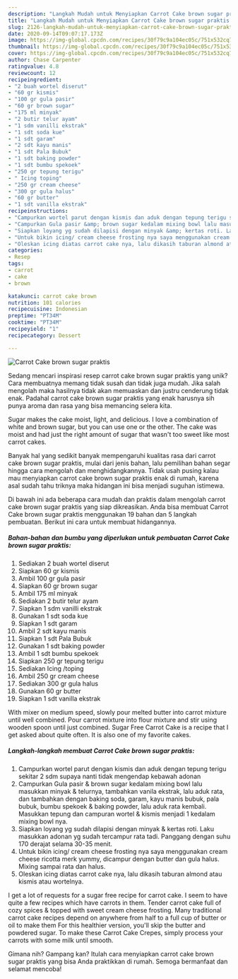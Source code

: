 ```yaml
---
description: "Langkah Mudah untuk Menyiapkan Carrot Cake brown sugar praktis Anti Gagal"
title: "Langkah Mudah untuk Menyiapkan Carrot Cake brown sugar praktis Anti Gagal"
slug: 2126-langkah-mudah-untuk-menyiapkan-carrot-cake-brown-sugar-praktis-anti-gagal
date: 2020-09-14T09:07:17.173Z
image: https://img-global.cpcdn.com/recipes/30f79c9a104ec05c/751x532cq70/carrot-cake-brown-sugar-praktis-foto-resep-utama.jpg
thumbnail: https://img-global.cpcdn.com/recipes/30f79c9a104ec05c/751x532cq70/carrot-cake-brown-sugar-praktis-foto-resep-utama.jpg
cover: https://img-global.cpcdn.com/recipes/30f79c9a104ec05c/751x532cq70/carrot-cake-brown-sugar-praktis-foto-resep-utama.jpg
author: Chase Carpenter
ratingvalue: 4.8
reviewcount: 12
recipeingredient:
- "2 buah wortel diserut"
- "60 gr kismis"
- "100 gr gula pasir"
- "60 gr brown sugar"
- "175 ml minyak"
- "2 butir telur ayam"
- "1 sdm vanilli ekstrak"
- "1 sdt soda kue"
- "1 sdt garam"
- "2 sdt kayu manis"
- "1 sdt Pala Bubuk"
- "1 sdt baking powder"
- "1 sdt bumbu spekoek"
- "250 gr tepung terigu"
- " Icing toping"
- "250 gr cream cheese"
- "300 gr gula halus"
- "60 gr butter"
- "1 sdt vanilla ekstrak"
recipeinstructions:
- "Campurkan wortel parut dengan kismis dan aduk dengan tepung terigu sekitar 2 sdm supaya nanti tidak mengendap kebawah adonan"
- "Campurkan Gula pasir &amp; brown sugar kedalam mixing bowl lalu masukkan minyak &amp; telurnya, tambahkan vanila ekstrak, lalu aduk rata, dan tambahkan dengan baking soda, garam, kayu manis bubuk, pala bubuk, bumbu spekoek &amp; baking powder, lalu aduk rata kembali. Masukkan tepung dan campuran wortel &amp; kismis menjadi 1 kedalam mixing bowl nya."
- "Siapkan loyang yg sudah dilapisi dengan minyak &amp; kertas roti. Laku masukkan adonan yg sudah tercampur rata tadi. Panggang dengan suhu 170 derajat selama 30-35 menit."
- "Untuk bikin icing/ cream cheese frosting nya saya menggunakan cream cheese ricotta merk yummy, dicampur dengan butter dan gula halus. Mixing sampai rata dan halus."
- "Oleskan icing diatas carrot cake nya, lalu dikasih taburan almond atau kismis atau wortelnya."
categories:
- Resep
tags:
- carrot
- cake
- brown

katakunci: carrot cake brown 
nutrition: 101 calories
recipecuisine: Indonesian
preptime: "PT34M"
cooktime: "PT34M"
recipeyield: "1"
recipecategory: Dessert

---
```



![Carrot Cake brown sugar praktis](https://img-global.cpcdn.com/recipes/30f79c9a104ec05c/751x532cq70/carrot-cake-brown-sugar-praktis-foto-resep-utama.jpg)

Sedang mencari inspirasi resep carrot cake brown sugar praktis yang unik? Cara membuatnya memang tidak susah dan tidak juga mudah. Jika salah mengolah maka hasilnya tidak akan memuaskan dan justru cenderung tidak enak. Padahal carrot cake brown sugar praktis yang enak harusnya sih punya aroma dan rasa yang bisa memancing selera kita.

Sugar makes the cake moist, light, and delicious. I love a combination of white and brown sugar, but you can use one or the other. The cake was moist and had just the right amount of sugar that wasn&#39;t too sweet like most carrot cakes.

Banyak hal yang sedikit banyak mempengaruhi kualitas rasa dari carrot cake brown sugar praktis, mulai dari jenis bahan, lalu pemilihan bahan segar hingga cara mengolah dan menghidangkannya. Tidak usah pusing kalau mau menyiapkan carrot cake brown sugar praktis enak di rumah, karena asal sudah tahu triknya maka hidangan ini bisa menjadi suguhan istimewa.


Di bawah ini ada beberapa cara mudah dan praktis dalam mengolah carrot cake brown sugar praktis yang siap dikreasikan. Anda bisa membuat Carrot Cake brown sugar praktis menggunakan 19 bahan dan 5 langkah pembuatan. Berikut ini cara untuk membuat hidangannya.

<!--inarticleads1-->

##### Bahan-bahan dan bumbu yang diperlukan untuk pembuatan Carrot Cake brown sugar praktis:

1. Sediakan 2 buah wortel diserut
1. Siapkan 60 gr kismis
1. Ambil 100 gr gula pasir
1. Siapkan 60 gr brown sugar
1. Ambil 175 ml minyak
1. Sediakan 2 butir telur ayam
1. Siapkan 1 sdm vanilli ekstrak
1. Gunakan 1 sdt soda kue
1. Siapkan 1 sdt garam
1. Ambil 2 sdt kayu manis
1. Siapkan 1 sdt Pala Bubuk
1. Gunakan 1 sdt baking powder
1. Ambil 1 sdt bumbu spekoek
1. Siapkan 250 gr tepung terigu
1. Sediakan  Icing /toping
1. Ambil 250 gr cream cheese
1. Sediakan 300 gr gula halus
1. Gunakan 60 gr butter
1. Siapkan 1 sdt vanilla ekstrak


With mixer on medium speed, slowly pour melted butter into carrot mixture until well combined. Pour carrot mixture into flour mixture and stir using wooden spoon until just combined. Sugar Free Carrot Cake is a recipe that I get asked about quite often. It is also one of my favorite cakes. 

<!--inarticleads2-->

##### Langkah-langkah membuat Carrot Cake brown sugar praktis:

1. Campurkan wortel parut dengan kismis dan aduk dengan tepung terigu sekitar 2 sdm supaya nanti tidak mengendap kebawah adonan
1. Campurkan Gula pasir &amp; brown sugar kedalam mixing bowl lalu masukkan minyak &amp; telurnya, tambahkan vanila ekstrak, lalu aduk rata, dan tambahkan dengan baking soda, garam, kayu manis bubuk, pala bubuk, bumbu spekoek &amp; baking powder, lalu aduk rata kembali. Masukkan tepung dan campuran wortel &amp; kismis menjadi 1 kedalam mixing bowl nya.
1. Siapkan loyang yg sudah dilapisi dengan minyak &amp; kertas roti. Laku masukkan adonan yg sudah tercampur rata tadi. Panggang dengan suhu 170 derajat selama 30-35 menit.
1. Untuk bikin icing/ cream cheese frosting nya saya menggunakan cream cheese ricotta merk yummy, dicampur dengan butter dan gula halus. Mixing sampai rata dan halus.
1. Oleskan icing diatas carrot cake nya, lalu dikasih taburan almond atau kismis atau wortelnya.


I get a lot of requests for a sugar free recipe for carrot cake. I seem to have quite a few recipes which have carrots in them. Tender carrot cake full of cozy spices &amp; topped with sweet cream cheese frosting. Many traditional carrot cake recipes depend on anywhere from half to a full cup of butter or oil to make them For this healthier version, you&#39;ll skip the butter and powdered sugar. To make these Carrot Cake Crepes, simply process your carrots with some milk until smooth. 

Gimana nih? Gampang kan? Itulah cara menyiapkan carrot cake brown sugar praktis yang bisa Anda praktikkan di rumah. Semoga bermanfaat dan selamat mencoba!
